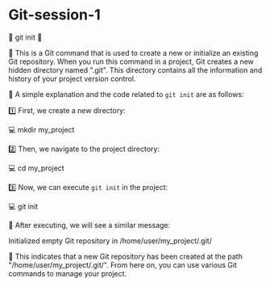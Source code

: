 # Git-session-1
🌟 git init 🌟

📝 This is a Git command that is used to create a new or initialize an existing Git repository. When you run this command in a project, Git creates a new hidden directory named ".git". This directory contains all the information and history of your project version control.

🔸 A simple explanation and the code related to `git init` are as follows:

1️⃣ First, we create a new directory:

   💻 mkdir my_project

2️⃣ Then, we navigate to the project directory:

   💻 cd my_project

3️⃣ Now, we can execute `git init` in the project:

   💻 git init

📜 After executing, we will see a similar message:

Initialized empty Git repository in /home/user/my_project/.git/

📌 This indicates that a new Git repository has been created at the path "/home/user/my_project/.git/". From here on, you can use various Git commands to manage your project.

